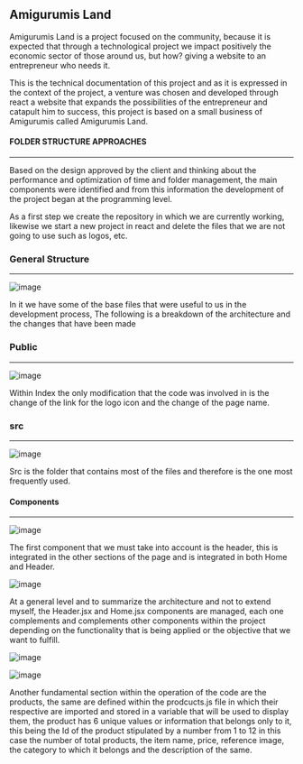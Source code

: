 ## Amigurumis Land

Amigurumis Land is a project focused on the community, because it is expected that through a technological project we impact positively the economic sector of those around us, but how? giving a website to an entrepreneur who needs it.

This is the technical documentation of this project and as it is expressed in the context of the project, a venture was chosen and developed through react a website that expands the possibilities of the entrepreneur and catapult him to success, this project is based on a small business of Amigurumis called Amigurumis Land.

#### FOLDER STRUCTURE APPROACHES
---

Based on the design approved by the client and thinking about the performance and optimization of time and folder management, the main components were identified and from this information the development of the project began at the programming level.

As a first step we create the repository in which we are currently working, likewise we start a new project in react and delete the files that we are not going to use such as logos, etc.

### General Structure
---

![image](https://user-images.githubusercontent.com/114700033/211134847-deeb83cf-2273-4886-b602-fe596f1a51b9.png)

In it we have some of the base files that were useful to us in the development process, The following is a breakdown of the architecture and the changes that have been made

### Public
---

![image](https://user-images.githubusercontent.com/114700033/211134987-d8794b29-d825-4525-85d0-d8e6a7ecd35e.png)

Within Index the only modification that the code was involved in is the change of the link for the logo icon and the change of the page name.

### src
---
![image](https://user-images.githubusercontent.com/114700033/211135095-39d7cb1e-d46d-435b-be92-bb2f4d39f186.png)

Src is the folder that contains most of the files and therefore is the one most frequently used.

#### Components 
---
![image](https://user-images.githubusercontent.com/114700033/211135182-70d00031-b83e-4e17-8e65-43a3e7c8c70d.png)

The first component that we must take into account is the header, this is integrated in the other sections of the page and is integrated in both Home and Header.

![image](https://user-images.githubusercontent.com/114700033/211135291-32fa62d9-30f6-40d1-a0ca-728abde26239.png)

At a general level and to summarize the architecture and not to extend myself, the Header.jsx and Home.jsx components are managed, each one complements and complements other components within the project depending on the functionality that is being applied or the objective that we want to fulfill.

![image](https://user-images.githubusercontent.com/114700033/211153627-c4275f97-97f1-4501-b18d-ba270a435bd6.png)

![image](https://user-images.githubusercontent.com/114700033/211153866-47932701-f468-4db2-8f29-767dc93f5aaa.png)



Another fundamental section within the operation of the code are the products, the same are defined within the prodcucts.js file in which their respective are imported and stored in a variable that will be used to display them, the product has 6 unique values or information that belongs only to it, this being the Id of the product stipulated by a number from 1 to 12 in this case the number of total products, the item name, price, reference image, the category to which it belongs and the description of the same.




